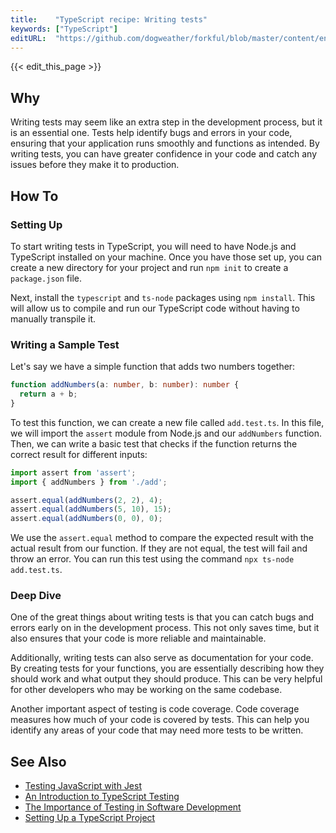 ```yaml
---
title:    "TypeScript recipe: Writing tests"
keywords: ["TypeScript"]
editURL:  "https://github.com/dogweather/forkful/blob/master/content/en/typescript/writing-tests.md"
---
```


{{< edit_this_page >}}

## Why

Writing tests may seem like an extra step in the development process, but it is an essential one. Tests help identify bugs and errors in your code, ensuring that your application runs smoothly and functions as intended. By writing tests, you can have greater confidence in your code and catch any issues before they make it to production.

## How To

### Setting Up

To start writing tests in TypeScript, you will need to have Node.js and TypeScript installed on your machine. Once you have those set up, you can create a new directory for your project and run `npm init` to create a `package.json` file.

Next, install the `typescript` and `ts-node` packages using `npm install`. This will allow us to compile and run our TypeScript code without having to manually transpile it.

### Writing a Sample Test

Let's say we have a simple function that adds two numbers together:

```TypeScript
function addNumbers(a: number, b: number): number {
  return a + b;
}
```

To test this function, we can create a new file called `add.test.ts`. In this file, we will import the `assert` module from Node.js and our `addNumbers` function. Then, we can write a basic test that checks if the function returns the correct result for different inputs:

```TypeScript
import assert from 'assert';
import { addNumbers } from './add';

assert.equal(addNumbers(2, 2), 4);
assert.equal(addNumbers(5, 10), 15);
assert.equal(addNumbers(0, 0), 0);
```

We use the `assert.equal` method to compare the expected result with the actual result from our function. If they are not equal, the test will fail and throw an error. You can run this test using the command `npx ts-node add.test.ts`.

### Deep Dive

One of the great things about writing tests is that you can catch bugs and errors early on in the development process. This not only saves time, but it also ensures that your code is more reliable and maintainable.

Additionally, writing tests can also serve as documentation for your code. By creating tests for your functions, you are essentially describing how they should work and what output they should produce. This can be very helpful for other developers who may be working on the same codebase.

Another important aspect of testing is code coverage. Code coverage measures how much of your code is covered by tests. This can help you identify any areas of your code that may need more tests to be written.

## See Also

- [Testing JavaScript with Jest](https://jestjs.io/)
- [An Introduction to TypeScript Testing](https://www.freecodecamp.org/news/an-introduction-to-testing-with-typescript-11a8b4e329ed/)
- [The Importance of Testing in Software Development](https://www.thoughtworks.com/insights/blog/importance-testing-software-development)
- [Setting Up a TypeScript Project](https://dev.to/istoreco/typescript-setup-in-a-nutshell-1pm2)